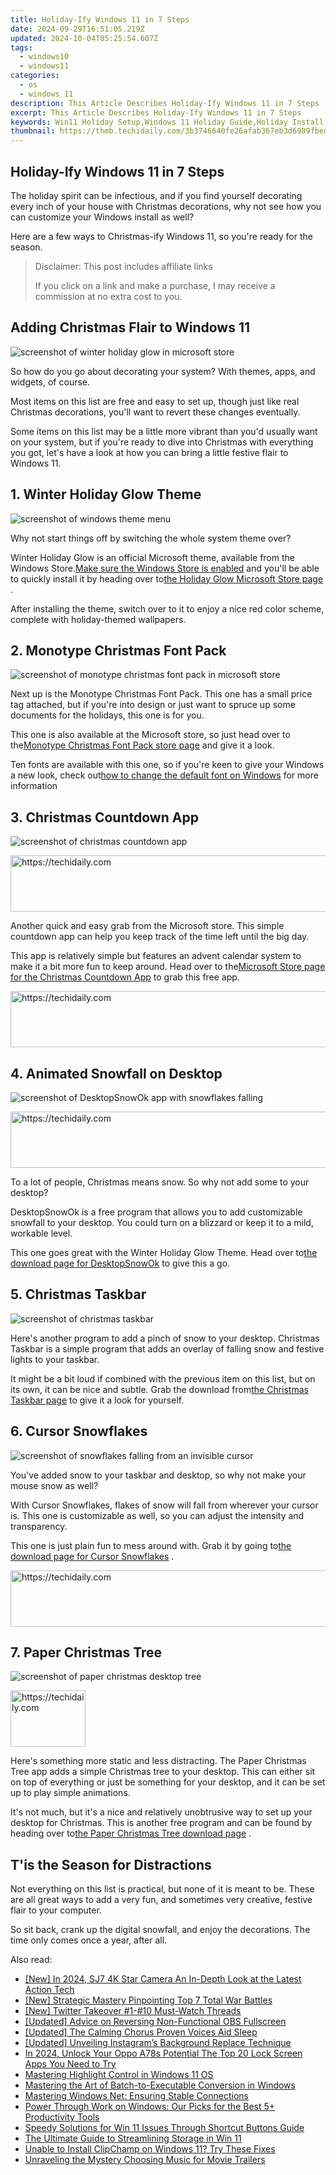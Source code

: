 ```yaml
---
title: Holiday-Ify Windows 11 in 7 Steps
date: 2024-09-29T16:51:05.219Z
updated: 2024-10-04T05:25:54.607Z
tags:
  - windows10
  - windows11
categories:
  - os
  - windows 11
description: This Article Describes Holiday-Ify Windows 11 in 7 Steps
excerpt: This Article Describes Holiday-Ify Windows 11 in 7 Steps
keywords: Win11 Holiday Setup,Windows 11 Holiday Guide,Holiday Install W11,Step-by-Step Win11,Quick Win11 Holiday,Easy Win11 Setup,Holiday Update Windows
thumbnail: https://thmb.techidaily.com/3b3746640fe26afab367eb3d6989fbedd82bfd022cd1e2fe844a87bc2bcb92f8.jpg
---
```


## Holiday-Ify Windows 11 in 7 Steps

 The holiday spirit can be infectious, and if you find yourself decorating every inch of your house with Christmas decorations, why not see how you can customize your Windows install as well?

 Here are a few ways to Christmas-ify Windows 11, so you're ready for the season.

>  Disclaimer: This post includes affiliate links
>
>  If you click on a link and make a purchase, I may receive a commission at no extra cost to you.
>

## Adding Christmas Flair to Windows 11

![screenshot of winter holiday glow in microsoft store](https://static1.makeuseofimages.com/wordpress/wp-content/uploads/2022/12/screenshot_of_winter_holiday_glow_in_microsoft_store.jpg)

 So how do you go about decorating your system? With themes, apps, and widgets, of course.

 Most items on this list are free and easy to set up, though just like real Christmas decorations, you'll want to revert these changes eventually.

 Some items on this list may be a little more vibrant than you'd usually want on your system, but if you're ready to dive into Christmas with everything you got, let's have a look at how you can bring a little festive flair to Windows 11.

## 1\. Winter Holiday Glow Theme

![screenshot of windows theme menu](https://static1.makeuseofimages.com/wordpress/wp-content/uploads/2022/12/screenshot_of_windows_theme_menu.jpg)

Why not start things off by switching the whole system theme over?

 Winter Holiday Glow is an official Microsoft theme, available from the Windows Store.[Make sure the Windows Store is enabled](https://www.makeuseof.com/windows-microsoft-store-disable-enable/) and you'll be able to quickly install it by heading over to[the Holiday Glow Microsoft Store page](https://apps.microsoft.com/store/detail/winter-holiday-glow/9NSWT3NTD9L1) .

 After installing the theme, switch over to it to enjoy a nice red color scheme, complete with holiday-themed wallpapers.

## 2\. Monotype Christmas Font Pack

![screenshot of monotype christmas font pack in microsoft store](https://static1.makeuseofimages.com/wordpress/wp-content/uploads/2022/12/screenshot_of_monotype_christmas_font_pack.jpg)

 Next up is the Monotype Christmas Font Pack. This one has a small price tag attached, but if you're into design or just want to spruce up some documents for the holidays, this one is for you.

 This one is also available at the Microsoft store, so just head over to the[Monotype Christmas Font Pack store page](https://www.microsoft.com/store/productId/9NSBP8SGQ3K3) and give it a look.

 Ten fonts are available with this one, so if you're keen to give your Windows a new look, check out[how to change the default font on Windows](https://www.makeuseof.com/tag/the-only-way-to-change-the-default-font-in-windows-10/) for more information

## 3\. Christmas Countdown App

![screenshot of christmas countdown app](https://static1.makeuseofimages.com/wordpress/wp-content/uploads/2022/12/screenshot_of_christmas_countdown_app.jpg)

<!-- affiliate ads begin -->
<a href="https://ephamedtechinc.pxf.io/c/5597632/2136619/26400" target="_top" id="2136619">
  <img src="//a.impactradius-go.com/display-ad/26400-2136619" border="0" alt="https://techidaily.com" width="728" height="90"/>
</a>
<img height="0" width="0" src="https://ephamedtechinc.pxf.io/i/5597632/2136619/26400" style="position:absolute;visibility:hidden;" border="0" />
<!-- affiliate ads end -->

 Another quick and easy grab from the Microsoft store. This simple countdown app can help you keep track of the time left until the big day.

 This app is relatively simple but features an advent calendar system to make it a bit more fun to keep around. Head over to the[Microsoft Store page for the Christmas Countdown App](https://apps.microsoft.com/store/detail/the-christmas-countdown/9WZDNCRFJVHD) to grab this free app.

<!-- affiliate ads begin -->
<a href="https://appsumo.8odi.net/c/5597632/2052063/7443" target="_top" id="2052063">
  <img src="//a.impactradius-go.com/display-ad/7443-2052063" border="0" alt="https://techidaily.com" width="728" height="90"/>
</a>
<img height="0" width="0" src="https://appsumo.8odi.net/i/5597632/2052063/7443" style="position:absolute;visibility:hidden;" border="0" />
<!-- affiliate ads end -->

## 4\. Animated Snowfall on Desktop

![screenshot of DesktopSnowOk app with snowflakes falling](https://static1.makeuseofimages.com/wordpress/wp-content/uploads/2022/12/screenshot_of_desktop_snowflakes.jpg)

<!-- affiliate ads begin -->
<a href="https://appsumo.8odi.net/c/5597632/2075471/7443" target="_top" id="2075471">
  <img src="//a.impactradius-go.com/display-ad/7443-2075471" border="0" alt="https://techidaily.com" width="728" height="90"/>
</a>
<img height="0" width="0" src="https://appsumo.8odi.net/i/5597632/2075471/7443" style="position:absolute;visibility:hidden;" border="0" />
<!-- affiliate ads end -->

 To a lot of people, Christmas means snow. So why not add some to your desktop?

 DesktopSnowOk is a free program that allows you to add customizable snowfall to your desktop. You could turn on a blizzard or keep it to a mild, workable level.

 This one goes great with the Winter Holiday Glow Theme. Head over to[the download page for DesktopSnowOk](https://www.softwareok.com/?Download=DesktopSnowOK) to give this a go.

## 5\. Christmas Taskbar

![screenshot of christmas taskbar](https://static1.makeuseofimages.com/wordpress/wp-content/uploads/2022/12/screenshot_of_festive_taskbar.jpg)

 Here's another program to add a pinch of snow to your desktop. Christmas Taskbar is a simple program that adds an overlay of falling snow and festive lights to your taskbar.

 It might be a bit loud if combined with the previous item on this list, but on its own, it can be nice and subtle. Grab the download from[the Christmas Taskbar page](http://www.get-xmas.com/christmastaskbar.html) to give it a look for yourself.

## 6\. Cursor Snowflakes

![screenshot of snowflakes falling from an invisible cursor](https://static1.makeuseofimages.com/wordpress/wp-content/uploads/2022/12/screenshot_of_cursor_snowflakes.jpg)

 You've added snow to your taskbar and desktop, so why not make your mouse snow as well?

 With Cursor Snowflakes, flakes of snow will fall from wherever your cursor is. This one is customizable as well, so you can adjust the intensity and transparency.

 This one is just plain fun to mess around with. Grab it by going to[the download page for Cursor Snowflakes](http://www.get-xmas.com/cursorsnowflakes.html) .

<!-- affiliate ads begin -->
<a href="https://unicoeye.pxf.io/c/5597632/2134237/18498" target="_top" id="2134237">
  <img src="//a.impactradius-go.com/display-ad/18498-2134237" border="0" alt="https://techidaily.com" width="728" height="90"/>
</a>
<img height="0" width="0" src="https://unicoeye.pxf.io/i/5597632/2134237/18498" style="position:absolute;visibility:hidden;" border="0" />
<!-- affiliate ads end -->

## 7\. Paper Christmas Tree

![screenshot of paper christmas desktop tree](https://static1.makeuseofimages.com/wordpress/wp-content/uploads/2022/12/screenshot_of_paper_christmas_desktop_tree.jpg)

<!-- affiliate ads begin -->
<a href="https://aligracehair.sjv.io/c/5597632/2135349/19272" target="_top" id="2135349">
  <img src="//a.impactradius-go.com/display-ad/19272-2135349" border="0" alt="https://techidaily.com" width="120" height="90"/>
</a>
<img height="0" width="0" src="https://aligracehair.sjv.io/i/5597632/2135349/19272" style="position:absolute;visibility:hidden;" border="0" />
<!-- affiliate ads end -->

 Here's something more static and less distracting. The Paper Christmas Tree app adds a simple Christmas tree to your desktop. This can either sit on top of everything or just be something for your desktop, and it can be set up to play simple animations.

 It's not much, but it's a nice and relatively unobtrusive way to set up your desktop for Christmas. This is another free program and can be found by heading over to[the Paper Christmas Tree download page](http://www.get-xmas.com/paperchristmastree.html) .

## T'is the Season for Distractions

 Not everything on this list is practical, but none of it is meant to be. These are all great ways to add a very fun, and sometimes very creative, festive flair to your computer.

 So sit back, crank up the digital snowfall, and enjoy the decorations. The time only comes once a year, after all.

<ins class="adsbygoogle"
     style="display:block"
     data-ad-format="autorelaxed"
     data-ad-client="ca-pub-7571918770474297"
     data-ad-slot="1223367746"></ins>

<ins class="adsbygoogle"
     style="display:block"
     data-ad-client="ca-pub-7571918770474297"
     data-ad-slot="8358498916"
     data-ad-format="auto"
     data-full-width-responsive="true"></ins>

<span class="atpl-alsoreadstyle">Also read:</span>
<div><ul>
<li><a href="https://article-files.techidaily.com/new-in-2024-sj7-4k-star-camera-an-in-depth-look-at-the-latest-action-tech/"><u>[New] In 2024, SJ7 4K Star Camera An In-Depth Look at the Latest Action Tech</u></a></li>
<li><a href="https://screen-activity-recording.techidaily.com/new-strategic-mastery-pinpointing-top-7-total-war-battles/"><u>[New] Strategic Mastery Pinpointing Top 7 Total War Battles</u></a></li>
<li><a href="https://twitter-videos.techidaily.com/new-twitter-takeover-1-10-must-watch-threads/"><u>[New] Twitter Takeover #1-#10 Must-Watch Threads</u></a></li>
<li><a href="https://desktop-recording.techidaily.com/updated-advice-on-reversing-non-functional-obs-fullscreen/"><u>[Updated] Advice on Reversing Non-Functional OBS Fullscreen</u></a></li>
<li><a href="https://some-guidance.techidaily.com/updated-the-calming-chorus-proven-voices-aid-sleep/"><u>[Updated] The Calming Chorus Proven Voices Aid Sleep</u></a></li>
<li><a href="https://instagram-video-files.techidaily.com/updated-unveiling-instagrams-background-replace-technique/"><u>[Updated] Unveiling Instagram’s Background Replace Technique</u></a></li>
<li><a href="https://easy-unlock-android.techidaily.com/in-2024-unlock-your-oppo-a78s-potential-the-top-20-lock-screen-apps-you-need-to-try-by-drfone-android/"><u>In 2024, Unlock Your Oppo A78s Potential The Top 20 Lock Screen Apps You Need to Try</u></a></li>
<li><a href="https://win11.techidaily.com/mastering-highlight-control-in-windows-11-os/"><u>Mastering Highlight Control in Windows 11 OS</u></a></li>
<li><a href="https://win11.techidaily.com/mastering-the-art-of-batch-to-executable-conversion-in-windows/"><u>Mastering the Art of Batch-to-Executable Conversion in Windows</u></a></li>
<li><a href="https://win11.techidaily.com/mastering-windows-net-ensuring-stable-connections/"><u>Mastering Windows Net: Ensuring Stable Connections</u></a></li>
<li><a href="https://win11.techidaily.com/power-through-work-on-windows-our-picks-for-the-best-5plus-productivity-tools/"><u>Power Through Work on Windows: Our Picks for the Best 5+ Productivity Tools</u></a></li>
<li><a href="https://win11.techidaily.com/speedy-solutions-for-win-11-issues-through-shortcut-buttons-guide/"><u>Speedy Solutions for Win 11 Issues Through Shortcut Buttons Guide</u></a></li>
<li><a href="https://win11.techidaily.com/the-ultimate-guide-to-streamlining-storage-in-win-11/"><u>The Ultimate Guide to Streamlining Storage in Win 11</u></a></li>
<li><a href="https://win11.techidaily.com/unable-to-install-clipchamp-on-windows-11-try-these-fixes/"><u>Unable to Install ClipChamp on Windows 11? Try These Fixes</u></a></li>
<li><a href="https://extra-resources.techidaily.com/unraveling-the-mystery-choosing-music-for-movie-trailers/"><u>Unraveling the Mystery Choosing Music for Movie Trailers</u></a></li>
</ul></div>

